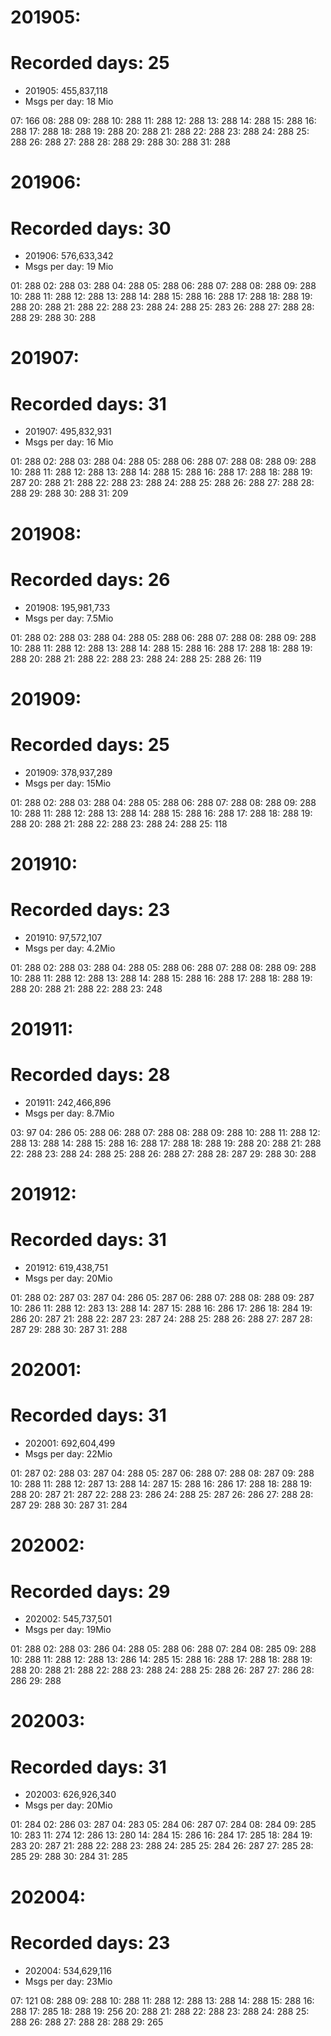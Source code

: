 # 201905:
# Recorded days: 25

- 201905: 455,837,118
- Msgs per day: 18 Mio

07: 166
08: 288
09: 288
10: 288
11: 288
12: 288
13: 288
14: 288
15: 288
16: 288
17: 288
18: 288
19: 288
20: 288
21: 288
22: 288
23: 288
24: 288
25: 288
26: 288
27: 288
28: 288
29: 288
30: 288
31: 288

# 201906:
# Recorded days: 30

- 201906: 576,633,342
- Msgs per day: 19 Mio

01: 288
02: 288
03: 288
04: 288
05: 288
06: 288
07: 288
08: 288
09: 288
10: 288
11: 288
12: 288
13: 288
14: 288
15: 288
16: 288
17: 288
18: 288
19: 288
20: 288
21: 288
22: 288
23: 288
24: 288
25: 283
26: 288
27: 288
28: 288
29: 288
30: 288

# 201907:
# Recorded days: 31

- 201907: 495,832,931
- Msgs per day: 16 Mio

01: 288
02: 288
03: 288
04: 288
05: 288
06: 288
07: 288
08: 288
09: 288
10: 288
11: 288
12: 288
13: 288
14: 288
15: 288
16: 288
17: 288
18: 288
19: 287
20: 288
21: 288
22: 288
23: 288
24: 288
25: 288
26: 288
27: 288
28: 288
29: 288
30: 288
31: 209

# 201908:
# Recorded days: 26

- 201908: 195,981,733
- Msgs per day: 7.5Mio

01: 288
02: 288
03: 288
04: 288
05: 288
06: 288
07: 288
08: 288
09: 288
10: 288
11: 288
12: 288
13: 288
14: 288
15: 288
16: 288
17: 288
18: 288
19: 288
20: 288
21: 288
22: 288
23: 288
24: 288
25: 288
26: 119

# 201909:
# Recorded days: 25

- 201909: 378,937,289
- Msgs per day: 15Mio

01: 288
02: 288
03: 288
04: 288
05: 288
06: 288
07: 288
08: 288
09: 288
10: 288
11: 288
12: 288
13: 288
14: 288
15: 288
16: 288
17: 288
18: 288
19: 288
20: 288
21: 288
22: 288
23: 288
24: 288
25: 118

# 201910:
# Recorded days: 23

- 201910: 97,572,107
- Msgs per day: 4.2Mio

01: 288
02: 288
03: 288
04: 288
05: 288
06: 288
07: 288
08: 288
09: 288
10: 288
11: 288
12: 288
13: 288
14: 288
15: 288
16: 288
17: 288
18: 288
19: 288
20: 288
21: 288
22: 288
23: 248

# 201911:
# Recorded days: 28

- 201911: 242,466,896
- Msgs per day: 8.7Mio

03: 97
04: 286
05: 288
06: 288
07: 288
08: 288
09: 288
10: 288
11: 288
12: 288
13: 288
14: 288
15: 288
16: 288
17: 288
18: 288
19: 288
20: 288
21: 288
22: 288
23: 288
24: 288
25: 288
26: 288
27: 288
28: 287
29: 288
30: 288

# 201912:
# Recorded days: 31


- 201912: 619,438,751
- Msgs per day: 20Mio

01: 288
02: 287
03: 287
04: 286
05: 287
06: 288
07: 288
08: 288
09: 287
10: 286
11: 288
12: 283
13: 288
14: 287
15: 288
16: 286
17: 286
18: 284
19: 286
20: 287
21: 288
22: 287
23: 287
24: 288
25: 288
26: 288
27: 287
28: 287
29: 288
30: 287
31: 288

# 202001:
# Recorded days: 31

- 202001: 692,604,499
- Msgs per day: 22Mio

01: 287
02: 288
03: 287
04: 288
05: 287
06: 288
07: 288
08: 287
09: 288
10: 288
11: 288
12: 287
13: 288
14: 287
15: 288
16: 286
17: 288
18: 288
19: 288
20: 287
21: 287
22: 288
23: 286
24: 288
25: 287
26: 286
27: 288
28: 287
29: 288
30: 287
31: 284

# 202002:
# Recorded days: 29

- 202002: 545,737,501
- Msgs per day: 19Mio

01: 288
02: 288
03: 286
04: 288
05: 288
06: 288
07: 284
08: 285
09: 288
10: 288
11: 288
12: 288
13: 286
14: 285
15: 288
16: 288
17: 288
18: 288
19: 288
20: 288
21: 288
22: 288
23: 288
24: 288
25: 288
26: 287
27: 286
28: 286
29: 288

# 202003:
# Recorded days: 31

- 202003: 626,926,340
- Msgs per day: 20Mio

01: 284
02: 286
03: 287
04: 283
05: 284
06: 287
07: 284
08: 284
09: 285
10: 283
11: 274
12: 286
13: 280
14: 284
15: 286
16: 284
17: 285
18: 284
19: 283
20: 287
21: 288
22: 288
23: 288
24: 285
25: 284
26: 287
27: 285
28: 285
29: 288
30: 284
31: 285

# 202004:
# Recorded days: 23

- 202004: 534,629,116
- Msgs per day: 23Mio

07: 121
08: 288
09: 288
10: 288
11: 288
12: 288
13: 288
14: 288
15: 288
16: 288
17: 285
18: 288
19: 256
20: 288
21: 288
22: 288
23: 288
24: 288
25: 288
26: 288
27: 288
28: 288
29: 265

